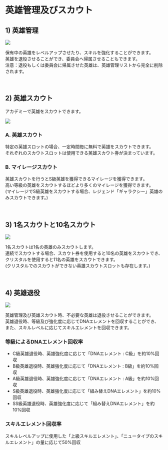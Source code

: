 # 英雄管理及びスカウト

## 1) 英雄管理

![](http://d3bbxo4nelobc3.cloudfront.net/html/img/help/104_001_Manage_Heroes.jpg)

保有中の英雄をレベルアップさせたり、スキルを強化することができます。<br>
英雄を退役させることができ、委員会へ帰属させることもできます。<br>
注意：退役もしくは委員会に帰属させた英雄は、英雄管理リストから完全に削除されます。

<br>

## 2) 英雄スカウト

アカデミーで英雄をスカウトできます。

![](http://d3bbxo4nelobc3.cloudfront.net/html/img/help/104_002_Recruit_Hero.jpg)


### A. 英雄スカウト

特定の英雄スロットの場合、一定時間毎に無料で英雄をスカウトできます。<br>
それぞれのスカウトスロットは使用できる英雄スカウト券が決まっています。

### B. マイレージスカウト

英雄スカウトを行うとS級英雄を獲得できるマイレージを獲得できます。<br>
高い等級の英雄をスカウトするほどより多くのマイレージを獲得できます。<br>
(マイレージでS級英雄をスカウトする場合、レジェンド「ギャラクシー」英雄のみスカウトできます。)

<br>

## 3) 1名スカウトと10名スカウト

![](http://d3bbxo4nelobc3.cloudfront.net/html/img/help/104_003_Recruit_Type.jpg)

1名スカウトは1名の英雄のみスカウトします。<br>
連続でスカウトする場合、スカウト券を使用すると10名の英雄をスカウトでき、クリスタルを使用すると11名の英雄をスカウトできます。<br>
(クリスタルでのスカウトができない英雄スカウトスロットも存在します。)

<br>

## 4) 英雄退役

![](http://d3bbxo4nelobc3.cloudfront.net/html/img/help/104_004_Retire.jpg)

英雄管理及び英雄スカウト時、不必要な英雄は退役させることができます。<br>
英雄退役時、等級及び強化度に応じてDNAエレメントを回収することができ、また、スキルレベルに応じてスキルエレメントを回収できます。


### 等級によるDNAエレメント回収率

- C級英雄退役時、英雄強化度に応じて「DNAエレメント : C級」を約10%回収
- B級英雄退役時、英雄強化度に応じて「DNAエレメント : B級」を約10%回収
- A級英雄退役時、英雄強化度に応じて「DNAエレメント : A級」を約10%回収
- S級英雄退役時、英雄強化度に応じて「組み替えDNAエレメント」を約10%回収
- SS級英雄退役時、英雄強化度に応じて「組み替えDNAエレメント」を約10%回収

### スキルエレメント回収率

スキルレベルアップに使用した「上級スキルエレメント」、「ニュータイプのスキルエレメント」の量に応じて50%回収
